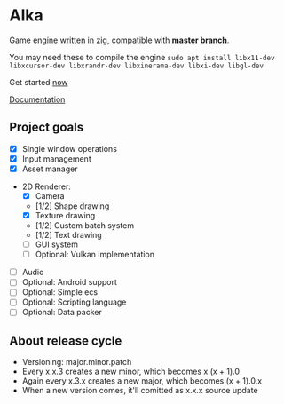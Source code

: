 # Alka
Game engine written in zig, compatible with **master branch**.

You may need these to compile the engine
`sudo apt install libx11-dev libxcursor-dev libxrandr-dev libxinerama-dev libxi-dev libgl-dev`

Get started [now](https://github.com/Kiakra/Alka/blob/master/get-started.md)

[Documentation]()

## Project goals
- [x] Single window operations
- [x] Input management
- [x] Asset manager
- 2D Renderer:
    - [x] Camera
    - [1/2] Shape drawing
    - [x] Texture drawing
    - [1/2] Custom batch system 
    - [1/2] Text drawing 
    - [ ] GUI system
    - [ ] Optional: Vulkan implementation
- [ ] Audio
- [ ] Optional: Android support
- [ ] Optional: Simple ecs
- [ ] Optional: Scripting language 
- [ ] Optional: Data packer 

## About release cycle
* Versioning: major.minor.patch
* Every x.x.3 creates a new minor, which becomes x.(x + 1).0
* Again every x.3.x creates a new major, which becomes (x + 1).0.x
* When a new version comes, it'll comitted as x.x.x source update
